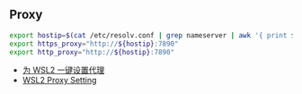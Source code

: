 ## Proxy

```bash
export hostip=$(cat /etc/resolv.conf | grep nameserver | awk '{ print $2 }')
export https_proxy="http://${hostip}:7890"
export http_proxy="http://${hostip}:7890"
```

- [为 WSL2 一键设置代理](https://zhuanlan.zhihu.com/p/153124468)
- [WSL2 Proxy Setting](https://isshiki.medium.com/wsl2-proxy-setting-2647a556c5ec)
